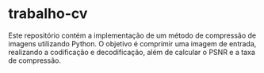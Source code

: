 # trabalho-cv
Este repositório contém a implementação de um método de compressão de imagens utilizando Python. O objetivo é comprimir uma imagem de entrada, realizando a codificação e decodificação, além de calcular o PSNR e a taxa de compressão.
